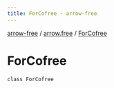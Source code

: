 ```yaml
---
title: ForCofree - arrow-free
---
```


[arrow-free](../index.html) / [arrow.free](index.html) / [ForCofree](./-for-cofree.html)

# ForCofree

`class ForCofree`